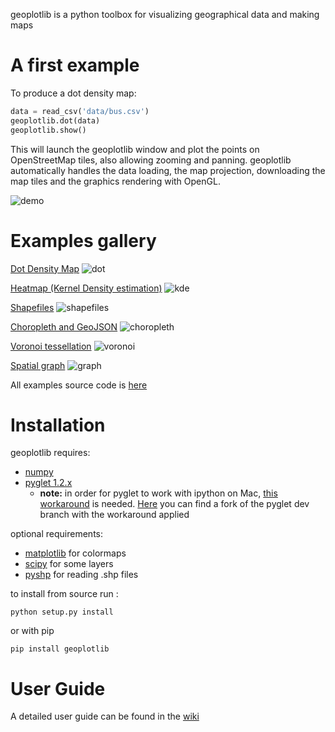 geoplotlib is a python toolbox for visualizing geographical data and making maps

# A first example
To produce a dot density map:

```python
data = read_csv('data/bus.csv')
geoplotlib.dot(data)
geoplotlib.show()
```

This will launch the geoplotlib window and plot the points on OpenStreetMap tiles, also allowing zooming and panning. geoplotlib automatically handles the data loading, the map projection, downloading the map tiles and the graphics rendering with OpenGL.

![demo](http://i.imgur.com/hr9GnLE.gif)

# Examples gallery

[Dot Density Map](https://github.com/andrea-cuttone/geoplotlib/blob/master/examples/dot.py)
![dot](https://raw.githubusercontent.com/andrea-cuttone/geoplotlib/master/examples/screenshots/dotdensity.png)

[Heatmap (Kernel Density estimation)](https://github.com/andrea-cuttone/geoplotlib/blob/master/examples/kde.py)
![kde](https://raw.githubusercontent.com/andrea-cuttone/geoplotlib/master/examples/screenshots/kde1.png)

[Shapefiles](https://github.com/andrea-cuttone/geoplotlib/blob/master/examples/shapefiles.py)
![shapefiles](https://raw.githubusercontent.com/andrea-cuttone/geoplotlib/master/examples/screenshots/shapefiles.png)

[Choropleth and GeoJSON](https://github.com/andrea-cuttone/geoplotlib/blob/master/examples/choropleth.py)
![choropleth](https://raw.githubusercontent.com/andrea-cuttone/geoplotlib/master/examples/screenshots/choropleth.png)

[Voronoi tessellation](https://github.com/andrea-cuttone/geoplotlib/blob/master/examples/voronoi-filled.py)
![voronoi](https://raw.githubusercontent.com/andrea-cuttone/geoplotlib/master/examples/screenshots/voronoi-filled.png)

[Spatial graph](https://github.com/andrea-cuttone/geoplotlib/blob/master/examples/graph-flights.py)
![graph](https://raw.githubusercontent.com/andrea-cuttone/geoplotlib/master/examples/screenshots/graph-flights.png)

All examples source code is [here](https://github.com/andrea-cuttone/geoplotlib/tree/master/examples)

# Installation

geoplotlib requires:
* [numpy](http://www.numpy.org/)
* [pyglet 1.2.x](http://www.pyglet.org/download.html)
	* **note:** in order for pyglet to work with ipython on Mac, [this workaround](https://code.google.com/p/pyglet/issues/detail?id=728) is needed. [Here](https://code.google.com/r/andreacuttone-pyglet-multipleruns/) you can find a fork of the pyglet dev branch with the workaround applied

optional requirements:
* [matplotlib](http://matplotlib.org/) for colormaps
* [scipy](http://www.scipy.org) for some layers
* [pyshp](https://github.com/GeospatialPython/pyshp) for reading .shp files

to install from source run :

```python setup.py install```

or with pip

```pip install geoplotlib```

# User Guide
A detailed user guide can be found in the [wiki](https://github.com/andrea-cuttone/geoplotlib/wiki/User-Guide)
